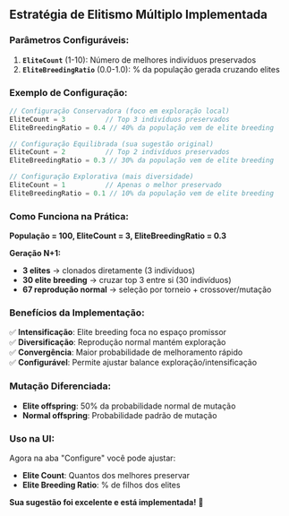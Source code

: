 ## Estratégia de Elitismo Múltiplo Implementada

### **Parâmetros Configuráveis:**

1. **`EliteCount`** (1-10): Número de melhores indivíduos preservados
2. **`EliteBreedingRatio`** (0.0-1.0): % da população gerada cruzando elites

### **Exemplo de Configuração:**

```csharp
// Configuração Conservadora (foco em exploração local)
EliteCount = 3          // Top 3 indivíduos preservados
EliteBreedingRatio = 0.4 // 40% da população vem de elite breeding

// Configuração Equilibrada (sua sugestão original)
EliteCount = 2          // Top 2 indivíduos preservados  
EliteBreedingRatio = 0.3 // 30% da população vem de elite breeding

// Configuração Explorativa (mais diversidade)
EliteCount = 1          // Apenas o melhor preservado
EliteBreedingRatio = 0.1 // 10% da população vem de elite breeding
```

### **Como Funciona na Prática:**

**População = 100, EliteCount = 3, EliteBreedingRatio = 0.3**

**Geração N+1:**
- **3 elites** → clonados diretamente (3 indivíduos)
- **30 elite breeding** → cruzar top 3 entre si (30 indivíduos)  
- **67 reprodução normal** → seleção por torneio + crossover/mutação

### **Benefícios da Implementação:**

✅ **Intensificação**: Elite breeding foca no espaço promissor  
✅ **Diversificação**: Reprodução normal mantém exploração  
✅ **Convergência**: Maior probabilidade de melhoramento rápido  
✅ **Configurável**: Permite ajustar balance exploração/intensificação  

### **Mutação Diferenciada:**
- **Elite offspring**: 50% da probabilidade normal de mutação
- **Normal offspring**: Probabilidade padrão de mutação

### **Uso na UI:**
Agora na aba "Configure" você pode ajustar:
- **Elite Count**: Quantos dos melhores preservar
- **Elite Breeding Ratio**: % de filhos dos elites

**Sua sugestão foi excelente e está implementada!** 🎯
